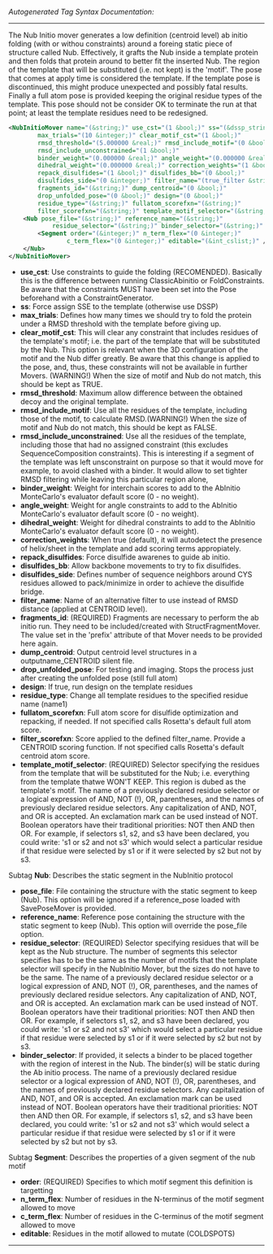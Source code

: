 <!-- THIS IS AN AUTOGENERATED FILE: Don't edit it directly, instead change the schema definition in the code itself. -->

_Autogenerated Tag Syntax Documentation:_

---
The Nub Initio mover generates a low definition (centroid level) ab initio folding (with or withou constraints) around a foreing static piece of structure called Nub. Effectively, it grafts the Nub inside a template protein and then folds that protein around to better fit the inserted Nub. The region of the template that will be substituted (i.e. not kept) is the 'motif'. The pose that comes at apply time is considered the template. If the template pose is discontinued, this might produce unexpected and possibly fatal results. Finally a full atom pose is provided keeping the original residue types of the template. This pose should not be consider OK to terminate the run at that point; at least the template residues need to be redesigned.

```xml
<NubInitioMover name="(&string;)" use_cst="(1 &bool;)" ss="(&dssp_string;)"
        max_trials="(10 &integer;)" clear_motif_cst="(1 &bool;)"
        rmsd_threshold="(5.000000 &real;)" rmsd_include_motif="(0 &bool;)"
        rmsd_include_unconstrained="(1 &bool;)"
        binder_weight="(0.000000 &real;)" angle_weight="(0.000000 &real;)"
        dihedral_weight="(0.000000 &real;)" correction_weights="(1 &bool;)"
        repack_disulfides="(1 &bool;)" disulfides_bb="(0 &bool;)"
        disulfides_side="(0 &integer;)" filter_name="(true_filter &string;)"
        fragments_id="(&string;)" dump_centroid="(0 &bool;)"
        drop_unfolded_pose="(0 &bool;)" design="(0 &bool;)"
        residue_type="(&string;)" fullatom_scorefxn="(&string;)"
        filter_scorefxn="(&string;)" template_motif_selector="(&string;)" >
    <Nub pose_file="(&string;)" reference_name="(&string;)"
            residue_selector="(&string;)" binder_selector="(&string;)" >
        <Segment order="(&integer;)" n_term_flex="(0 &integer;)"
                c_term_flex="(0 &integer;)" editable="(&int_cslist;)" />
    </Nub>
</NubInitioMover>
```

-   **use_cst**: Use constraints to guide the folding (RECOMENDED). Basically this is the difference between running ClassicAbinitio or FoldConstraints. Be aware that the constraints MUST have been set into the Pose beforehand with a ConstraintGenerator.
-   **ss**: Force assign SSE to the template (otherwise use DSSP)
-   **max_trials**: Defines how many times we should try to fold the protein under a RMSD threshold with the template before giving up.
-   **clear_motif_cst**: This will clear any constraint that includes residues of the template's motif; i.e. the part of the template that will be substituted by the Nub. This option is relevant when the 3D configuration of the motif and the Nub differ greatly. Be aware that this change is applied to the pose, and, thus, these constraints will not be available in further Movers. (WARNING!) When the size of motif and Nub do not match, this should be kept as TRUE.
-   **rmsd_threshold**: Maximum allow difference between the obtained decoy and the original template.
-   **rmsd_include_motif**: Use all the residues of the template, including those of the motif, to calculate RMSD.(WARNING!) When the size of motif and Nub do not match, this should be kept as FALSE.
-   **rmsd_include_unconstrained**: Use all the residues of the template, including those that had no assigned constraint (this excludes SequenceComposition constraints). This is interesting if a segment of the template was left unsconstraint on purpose so that it would move for example, to avoid clashed with a binder. It would allow to set tighter RMSD filtering while leaving this particular region alone,
-   **binder_weight**: Weight for interchain scores to add to the AbInitio MonteCarlo's evaluator default score (0 - no weight).
-   **angle_weight**: Weight for angle constraints to add to the AbInitio MonteCarlo's evaluator default score (0 - no weight).
-   **dihedral_weight**: Weight for dihedral constraints to add to the AbInitio MonteCarlo's evaluator default score (0 - no weight).
-   **correction_weights**: When true (default), it will autodetect the presence of helix/sheet in the template and add scoring terms appropiately.
-   **repack_disulfides**: Force disulfide awarenes to guide ab initio.
-   **disulfides_bb**: Allow backbone movements to try to fix disulfides.
-   **disulfides_side**: Defines number of sequence neighbors around CYS residues allowed to pack/minimize in order to achieve the disulfide bridge.
-   **filter_name**: Name of an alternative filter to use instead of RMSD distance (applied at CENTROID level).
-   **fragments_id**: (REQUIRED) Fragments are necessary to perform the ab initio run. They need to be included/created with StructFragmentMover. The value set in the 'prefix' attribute of that Mover needs to be provided here again.
-   **dump_centroid**: Output centroid level structures in a outputname_CENTROID silent file.
-   **drop_unfolded_pose**: For testing and imaging. Stops the process just after creating the unfolded pose (still full atom)
-   **design**: If true, run design on the template residues
-   **residue_type**: Change all template residues to the specified residue name (name1)
-   **fullatom_scorefxn**: Full atom score for disulfide optimization and repacking, if needed. If not specified calls Rosetta's default full atom score.
-   **filter_scorefxn**: Score applied to the defined filter_name. Provide a CENTROID scoring function. If not specified calls Rosetta's default centroid atom score.
-   **template_motif_selector**: (REQUIRED) Selector specifying the residues from the template that will be substituted for the Nub; i.e. everything from the template thatwe WON'T KEEP. This region is dubed as the template's motif. The name of a previously declared residue selector or a logical expression of AND, NOT (!), OR, parentheses, and the names of previously declared residue selectors. Any capitalization of AND, NOT, and OR is accepted. An exclamation mark can be used instead of NOT. Boolean operators have their traditional priorities: NOT then AND then OR. For example, if selectors s1, s2, and s3 have been declared, you could write: 's1 or s2 and not s3' which would select a particular residue if that residue were selected by s1 or if it were selected by s2 but not by s3.


Subtag **Nub**:   Describes the static segment in the NubInitio protocol

-   **pose_file**: File containing the structure with the static segment to keep (Nub). This option will be ignored if a reference_pose loaded with SavePoseMover is provided.
-   **reference_name**: Reference pose containing the structure with the static segment to keep (Nub). This option will override the pose_file option.
-   **residue_selector**: (REQUIRED) Selector specifying residues that will be kept as the Nub structure. The number of segments this selector specifies has to be the same as the number of motifs that the template selector will specify in the NubInitio Mover, but the sizes do not have to be the same. The name of a previously declared residue selector or a logical expression of AND, NOT (!), OR, parentheses, and the names of previously declared residue selectors. Any capitalization of AND, NOT, and OR is accepted. An exclamation mark can be used instead of NOT. Boolean operators have their traditional priorities: NOT then AND then OR. For example, if selectors s1, s2, and s3 have been declared, you could write: 's1 or s2 and not s3' which would select a particular residue if that residue were selected by s1 or if it were selected by s2 but not by s3.
-   **binder_selector**: If provided, it selects a binder to be placed together with the region of interest in the Nub. The binder(s) will be static during the Ab initio process. The name of a previously declared residue selector or a logical expression of AND, NOT (!), OR, parentheses, and the names of previously declared residue selectors. Any capitalization of AND, NOT, and OR is accepted. An exclamation mark can be used instead of NOT. Boolean operators have their traditional priorities: NOT then AND then OR. For example, if selectors s1, s2, and s3 have been declared, you could write: 's1 or s2 and not s3' which would select a particular residue if that residue were selected by s1 or if it were selected by s2 but not by s3.


Subtag **Segment**:   Describes the properties of a given segment of the nub motif

-   **order**: (REQUIRED) Specifies to which motif segment this definition is targetting
-   **n_term_flex**: Number of residues in the N-terminus of the motif segment allowed to move
-   **c_term_flex**: Number of residues in the C-terminus of the motif segment allowed to move
-   **editable**: Residues in the motif allowed to mutate (COLDSPOTS)

---
